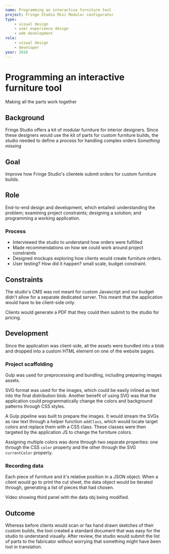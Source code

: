 ```yaml
---
name: Programming an interactive furniture tool
project: Fringe Studio Mixi Modular configurator
type:
    - visual design
    - user experience design
    - web development
role:
    - visual design
    - developer
year: 2016
---
```


# Programming an interactive furniture tool
Making all the parts work together

## Background
Fringe Studio offers a kit of modular furniture for interior designers. Since these designers would use the kit of parts for custom furniture builds, the studio needed to define a process for handling complex orders *Something missing*
 
## Goal
Improve how Fringe Studio's clientele submit orders for custom furniture builds.

## Role
End-to-end design and development, which entailed: understanding the problem; examining project constraints; designing a solution; and programming a working application.

### Process
- Interviewed the studio to understand how orders were fulfilled 
- Made recommendations on how we could work around project constraints
- Designed mockups exploring how clients would create furniture orders.
- User testing? How did it happen? small scale, budget constraint. 

## Constraints
The studio's CMS was not meant for custom Javascript and our budget didn't allow for a separate dedicated server. This meant that the application would have to be client-side only.

Clients would generate a PDF that they could then submit to the studio for pricing. 

## Development
Since the application was client-side, all the assets were bundled into a blob and dropped into a custom HTML element on one of the website pages.

### Project scaffolding
Gulp was used for preprocessing and bundling, including preparing images assets.

SVG format was used for the images, which could be easily inlined as text into the final distribution blob. Another benefit of using SVG was that the application could programmatically change the colors and background patterns through CSS styles.

A Gulp pipeline was built to prepare the images. It would stream the SVGs as raw text through a helper function `addClass`, which would locate target colors and replace them with a CSS class. These classes were then targeted by the application JS to change the furniture colors.

Assigning multiple colors was done through two separate properties: one through the CSS `color` property and the other through the SVG `currentColor` property.

### Recording data
Each piece of furniture and it's relative position in a JSON object. When a client would go to print the cut sheet, the data object would be iterated through, generating a list of pieces that had chosen.

Video showing third panel with the data obj being modified.

## Outcome
Whereas before clients would scan or fax hand drawn sketches of their custom builds, the tool created a standard document that was easy for the studio to understand visually. After review, the studio would submit the list of parts to the fabricator without worrying that something might have been lost in translation.